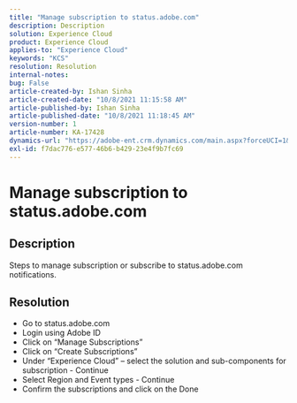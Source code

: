 ```yaml
---
title: "Manage subscription to status.adobe.com"
description: Description
solution: Experience Cloud
product: Experience Cloud
applies-to: "Experience Cloud"
keywords: "KCS"
resolution: Resolution
internal-notes: 
bug: False
article-created-by: Ishan Sinha
article-created-date: "10/8/2021 11:15:58 AM"
article-published-by: Ishan Sinha
article-published-date: "10/8/2021 11:18:45 AM"
version-number: 1
article-number: KA-17428
dynamics-url: "https://adobe-ent.crm.dynamics.com/main.aspx?forceUCI=1&pagetype=entityrecord&etn=knowledgearticle&id=f2839a15-2928-ec11-b6e5-0022480ae61e"
exl-id: f7dac776-e577-46b6-b429-23e4f9b7fc69
---
```

# Manage subscription to status.adobe.com

## Description


Steps to manage subscription or subscribe to status.adobe.com notifications.


## Resolution


- Go to status.adobe.com
- Login using Adobe ID
- Click on “Manage Subscriptions”
- Click on “Create Subscriptions”
- Under “Experience Cloud” – select the solution and sub-components for subscription - Continue
- Select Region and Event types - Continue
- Confirm the subscriptions and click on the Done
